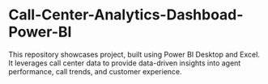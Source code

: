 # Call-Center-Analytics-Dashboad-Power-BI
This repository showcases project, built using Power BI Desktop and Excel. It leverages call center data to provide data-driven insights into agent performance, call trends, and customer experience.
